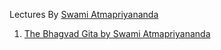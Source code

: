 Lectures By [Swami Atmapriyananda](https://en.wikipedia.org/wiki/Swami_Atmapriyananda)

1. [The Bhagvad Gita by Swami Atmapriyananda](../gita_atmapriyananda)
